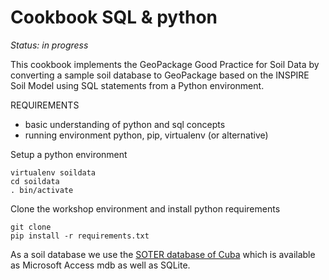 # Cookbook SQL & python

*Status: in progress*

This cookbook implements the GeoPackage Good Practice for Soil Data by converting a sample soil database to GeoPackage based on the INSPIRE Soil Model using SQL statements from a Python environment.

REQUIREMENTS
- basic understanding of python and sql concepts
- running environment python, pip, virtualenv (or alternative)

Setup a python environment

```
virtualenv soildata
cd soildata
. bin/activate
```

Clone the workshop environment and install python requirements

```
git clone 
pip install -r requirements.txt
```

As a soil database we use the [SOTER database of Cuba](https://data.isric.org/geonetwork/srv/eng/catalog.search#/metadata/f31ac19f-67a4-4f64-94cc-d4f063ea9add) which is available as Microsoft Access mdb as well as SQLite. 


